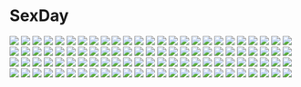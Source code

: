 # SexDay
![](https://konachan.com/image/f63a9ac11c6876e1a46a31e08d9ae142/Konachan.com%20-%20213445%20adult_neptune%20boots%20breasts%20cleavage%20hyperdimension_neptunia%20hyperdimension_neptunia_vii%20long_hair%20purple_eyes%20purple_hair%20zero-theme.jpg)
![](https://konachan.com/image/05f4aa8db3a2e135a27bfe6b0d5f9bc8/Konachan.com%20-%2011974%20.hack__%20.hack__link%20.hack__sign%20mimiru.jpg)
![](https://konachan.com/jpeg/91fe31e5dde42cb42d1b3e9bd07d17a0/Konachan.com%20-%2089072%20blonde_hair%20censored%20christmas%20fellatio%20game_cg%20meri_chri%20nopan%20penis%20purple_eyes%20santa_costume%20seiya_mashiro%20sex%20thighhighs%20whirlpool.jpg)
![](https://konachan.com/image/c16495319bebbcef17313a269538c840/Konachan.com%20-%20162815%202girls%20angel%20bra%20glasses%20jpeg_artifacts%20koishikawa_kohane%20kosaka_hatsumi%20long_hair%20oyari_ashito%20panties%20period%20underwear%20wings.jpg)
![](https://konachan.com/image/11d3fa7c89aafe986ab34c037e192c71/Konachan.com%20-%20191729%20hen_koi_ooyoso_kuro_rekishi%20jpeg_artifacts%20kamimura_chizuru%20purple_eyes%20school_uniform%20tagme_%28artist%29%20white_hair.jpg)
![](https://konachan.com/image/932d1d1f8ad34427248f5267d8f404e1/Konachan.com%20-%2017683%20trigun%20vash_the_stampede.jpg)
![](https://konachan.com/image/ff83123d20f7b7408fbbe35125dd845b/Konachan.com%20-%20127092%20exaella%20exaella_%28char%29.jpg)
![](https://konachan.com/image/f471d91655070226523047e4e868f6c6/Konachan.com%20-%2041485%20hatsune_miku%20izumi_konata%20lucky_star%20parody%20vocaloid.jpg)
![](https://konachan.com/image/bd4c7382bae730665f55c46daff2254f/Konachan.com%20-%2021017%20bikini%20ichinose_mio%20short_hair%20swimsuit%20white_breath%20with_faint_hope.jpg)
![](https://konachan.com/image/30106f1f7494deb407c47da405050aeb/Konachan.com%20-%20174802%20aqua_eyes%20blue_hair%20clouds%20hatsune_miku%20instrument%20long_hair%20piano%20reki_%28lichk%29%20skirt%20sky%20stars%20vocaloid.jpg)
![](https://konachan.com/jpeg/3d9d723c104f4c3082ceafa339b4e324/Konachan.com%20-%20144659%20blush%20bow%20breasts%20elbow_gloves%20gloves%20long_hair%20muv-luv%20nipples%20no_bra%20panties%20pink_hair%20thighhighs%20topless%20twintails%20underwear%20yellow_eyes.jpg)
![](https://konachan.com/jpeg/c6c801af237bd451c8d816b0fbeaa203/Konachan.com%20-%20273637%20ball%20brown_eyes%20brown_hair%20doll%20hakudatofu%20japanese_clothes%20kimono%20monster_master_x%20paper%20umbrella.jpg)
![](https://konachan.com/image/a3011df59bd7c1d36e9ad9ce14450367/Konachan.com%20-%20281368%20breasts%20brown_eyes%20brown_hair%20car%20kibanda_gohan%20long_hair%20original%20pantyhose%20school_uniform%20skirt%20tie.jpg)
![](https://konachan.com/jpeg/fe5a991ead33782dd6f9661956f556bd/Konachan.com%20-%20189529%20blonde_hair%20blush%20breasts%20brown_hair%20carrot_lu_angora%20censored%20cum%20game_cg%20kojima_arisu%20long_hair%20nipples%20nude%20onomatope%2A%20onsen%20sex%20shiratama.jpg)
![](https://konachan.com/image/5e66e2aebbb035c890002f79efb20924/Konachan.com%20-%2056291%20kinoko%20komeiji_koishi%20komeiji_satori%20touhou.jpg)
![](https://konachan.com/image/c1a4220f4a5ff8ff9aa282afdc1e9532/Konachan.com%20-%20244897%20camera%20chris4708%20guitar%20hatsune_miku%20headphones%20instrument%20paper%20tagme%20vocaloid.jpg)
![](https://konachan.com/jpeg/91d218f785281077edbc792dff51e1db/Konachan.com%20-%20242356%20clouds%20mclelun%20night%20nobody%20original%20scenic%20sky%20stars%20watermark.jpg)
![](https://konachan.com/jpeg/82b7cd17da68db41dab7b4c3606d26e5/Konachan.com%20-%20209060%20amamiya_kyouka%20karasuma_wataru%20not_lives%20school_uniform%20short_hair%20skirt%20weapon%20white_hair.jpg)
![](https://konachan.com/image/b4ea3c5c6a92b66e5dadd2510be709ca/Konachan.com%20-%20214346%20blue_eyes%20braids%20breasts%20cape%20cleavage%20fate_grand_order%20fate_%28series%29%20francis_drake%20hat%20long_hair%20pink_hair%20ponytail%20rain%20scar%20water%20wristwear.jpg)
![](https://konachan.com/image/327aa3227670c6a7f4a7fd7d1d2242df/Konachan.com%20-%20231228%20armor%20blonde_hair%20cape%20chain%20fate_grand_order%20fate_%28series%29%20jeanne_d%27arc_alter%20jeanne_d%27arc_%28fate%29%20long_hair%20sword%20weapon%20xiaosan_ye%20yellow_eyes.jpg)
![](https://konachan.com/image/03e23cd9b0d7954c1b9a777984f952e3/Konachan.com%20-%20126317%20all_male%20anthropomorphism%20axis_powers_hetalia%20germany_%28hetalia%29%20gloves%20japan_%28hetalia%29%20male%20northern_italy_%28hetalia%29.jpg)
![](https://konachan.com/image/beba25dce63e1593737fa7f3d799f5f6/Konachan.com%20-%20124240%20cherry_blossoms%20flowers%20gloves%20green_hair%20hat%20hatsune_miku%20japanese_clothes%20long_hair%20petals%20purple_eyes%20senbon-zakura_%28vocaloid%29%20twintails%20vocaloid.jpg)
![](https://konachan.com/image/7038632aa0843130d09ab629d8f4df18/Konachan.com%20-%2074269%20miki_%28vocaloid%29%20vocaloid.jpg)
![](https://konachan.com/jpeg/596fbb0faa5630db581b8bc2e9758173/Konachan.com%20-%20123360%20black_eyes%20black_hair%20blue_eyes%20brown_hair%20dress%20game_cg%20gloves%20guitar%20hat%20instrument%20long_hair%20male%20short_hair%20skirt%20touma_kazusa%20white_album_2.jpg)
![](https://konachan.com/image/28142234459b6b98c38ea3cc09f89bd1/Konachan.com%20-%20103174%20dress%20horns%20kawaty%20original%20sword%20weapon.jpg)
![](https://konachan.com/jpeg/923c53068c07c9f150236cecf524ad6c/Konachan.com%20-%20178692%20ass%20bondage%20breasts%20censored%20game_cg%20glasses%20jiyu2%20kakei_ranka%20long_hair%20mazo_x_love%20nipples%20nopan%20open_shirt%20pussy.jpg)
![](https://konachan.com/image/322dfa89eb6f4383a2c98152f93d8cce/Konachan.com%20-%20251739%20blonde_hair%20blue_eyes%20bow%20butterfly%20dress%20escente%20long_hair%20necklace%20original%20teddy_bear.jpg)
![](https://konachan.com/jpeg/e0e8b85d08483977d3aff6287abc72c7/Konachan.com%20-%20253108%20blush%20brown_hair%20bubuzuke%20cum%20game_cg%20kimijima_yayoi%20pubic_hair%20red_eyes%20sex%20silkys_sakura.jpg)
![](https://konachan.com/jpeg/cf0319d3354a327e25daf05e8bbdf9ae/Konachan.com%20-%2045490%20ass%20blue_hair%20ha-ru%20kannagi_crazy_shrine_maidens%20long_hair%20nagi%20nopan%20purple_eyes.jpg)
![](https://konachan.com/image/2634ac14d08796f25d689d2f581caab2/Konachan.com%20-%2030024%20aizawa_sakuya%20black_hair%20bondage%20chain%20collar%20dress%20green_eyes%20hayate_no_gotoku%20thighhighs%20vector%20wristwear.jpg)
![](https://konachan.com/image/abcb5168da3aaec3272c2151d8389eca/Konachan.com%20-%20118921%20blue_eyes%20megurine_luka%20pink_hair%20ponytail%20vocaloid.jpg)
![](https://konachan.com/image/9943c506c135b5b015822845217afd5d/Konachan.com%20-%207911%20ichigo_mashimaro%20itou_chika.jpg)
![](https://konachan.com/image/4750ac7c24f2b735e796c5a1dae2c71f/Konachan.com%20-%2029999%20lala_satalin_deviluke%20peke%20sairenji_haruna%20to_love_ru.jpg)
![](https://konachan.com/jpeg/725dc1fd71d734f0335ab2feb90c6f33/Konachan.com%20-%20182912%202girls%20blonde_hair%20blue_eyes%20game_cg%20hoshina_hime%20hoshina_maria%20long_hair%20natsu_koi_high_pressure%20nude%20sayori%20smile%20towel.jpg)
![](https://konachan.com/jpeg/405d3be2f3957c9dce46bdd55d7baa60/Konachan.com%20-%20291684%20animal%20azur_lane%20barefoot%20black_hair%20breast_hold%20breasts%20building%20cleavage%20dog%20foxgirl%20long_hair%20panties%20plumw%20signed%20skirt%20underwear%20water.jpg)
![](https://konachan.com/image/7fc29de7fa8c56fe97ab925e5b201ab4/Konachan.com%20-%20305201%20animal%20azur_lane%20bird%20bubbles%20clouds%20long_hair%20mechagirl%20open_shirt%20pink_hair%20purple_eyes%20sky%20thighhighs%20twintails%20water%20watermark%20yetecong.jpg)
![](https://konachan.com/jpeg/67ade0428e92a3806e3a2be87fbc0987/Konachan.com%20-%20117356%20chibi%20game_cg%20kotoharu_kanon%20lunaris_filia%20minase_yukari%20school_uniform%20whirlpool.jpg)
![](https://konachan.com/image/51b7104030ac7b098c716fae101c3b61/Konachan.com%20-%2029617%20carnelian%20kao_no_nai_tsuki%20tagme.jpg)
![](https://konachan.com/jpeg/6e6f61b0bd1bc63928c147f450a890ed/Konachan.com%20-%2096098%20apple%20cake%20food%20fruit%20group%20hatsune_miku%20kagamine_len%20kagamine_rin%20kaito%20male%20megurine_luka%20meiko%20vocaloid%20white.jpg)
![](https://konachan.com/image/b942f44bd15fd43f94f95231b01c85af/Konachan.com%20-%208012%20hidamari_sketch%20yuno.jpg)
![](https://konachan.com/image/37b28ef7fc473477be234327e595a9c7/Konachan.com%20-%20100574%20animal%20bird%20butterfly%20choker%20flowers%20hatachi%20hatsune_miku%20long_hair%20monochrome%20thighhighs%20twintails%20vocaloid.jpg)
![](https://konachan.com/image/b7c013918f8bb2a9582e67b0e72e5b24/Konachan.com%20-%20158743%20bicolored_eyes%20blush%20breast_grab%20breasts%20censored%20condom%20navel%20nipples%20nude%20original%20penis%20pink_hair%20pussy%20pussy_juice%20sex%20suterii.jpg)
![](https://konachan.com/image/fb93a5d136801de20974f1b1b0ef3ad8/Konachan.com%20-%2017190%20alice_parade%20bunnygirl%20gray%20itou_noiji%20shirousagi_silk%20unisonshift.jpg)
![](https://konachan.com/image/0ef8117af7067f6282999afd9ccdf8e0/Konachan.com%20-%20228214%20anthropomorphism%20bisonbison%20brown_hair%20clouds%20headphones%20moon%20night%20orange_eyes%20school_uniform%20short_hair%20signed%20sky%20thighhighs%20tie%20zhanjian_shaonu.jpg)
![](https://konachan.com/jpeg/90fabeaa12064d0e824c58f31852b8f7/Konachan.com%20-%2086283%20hatsune_miku%20vocaloid.jpg)
![](https://konachan.com/jpeg/0bba1ec87f5c54bf2063bff000cba6dc/Konachan.com%20-%2056998%20darker_than_black%20hei.jpg)
![](https://konachan.com/image/33621921f013bc885ee9414f903bece7/Konachan.com%20-%20132750%20boots%20green_eyes%20green_hair%20midorikawa_nao%20panties%20precure%20smile_precure%21%20striped_panties%20tachimi_%28basue%29%20underwear.jpg)
![](https://konachan.com/image/cdd6a2361b4f32cb3459a8523ca144b1/Konachan.com%20-%2043370%20amaha_miu%20angelina_nanatsu_sewell%20izumi_tsubasu%20mashiroiro_symphony%20pannya%20sena_airi%20uryu_sakuno.jpg)
![](https://konachan.com/image/5bf26b654b35dfe9024a1be5bd02f8ac/Konachan.com%20-%2090154%20bow%20brown_eyes%20brown_hair%20dress%20flowers%20ribbons%20rose%20tagme.jpg)
![](https://konachan.com/jpeg/5b6ebc8a7cd8a57eb0520c119aff5271/Konachan.com%20-%20191702%20animal_ears%20blonde_hair%20elbow_gloves%20foxgirl%20gloves%20green_eyes%20haik%20long_hair%20mask%20necklace%20original%20skintight%20sword%20tail%20thighhighs%20weapon.jpg)
![](https://konachan.com/image/11a1ae4c3b24390f0fccdcaff4a1474b/Konachan.com%20-%20205771%20barefoot%20drink%20fan%20food%20japanese_clothes%20kimono%20original%20purple_eyes%20suzuno_%28bookshelf%29%20tree.jpg)
![](https://konachan.com/image/e91b3040f22b9c67a7933c077ba64e2f/Konachan.com%20-%20167232%20barefoot%20beek%20blonde_hair%20blue_eyes%20blue_hair%20blush%20long_hair%20male%20panties%20short_hair%20tattoo%20teddy_bear%20towel%20twintails%20underwear%20vocaloid.jpg)
![](https://konachan.com/image/44720367ba76ca51e7e031cda0c3d97a/Konachan.com%20-%2042315%20kannagi_crazy_shrine_maidens%20nagi.jpg)
![](https://konachan.com/image/8fa995ee26882db850ef766fb7f0e318/Konachan.com%20-%2073579%202girls%20blonde_hair%20blush%20cross%20dress%20flowers%20hat%20moon%20purple_hair%20red_eyes%20remilia_scarlet%20ribbons%20rose%20short_hair%20touhou%20vampire%20wings.jpg)
![](https://konachan.com/image/d900e5d34cb2e42d75fa24c1822f0d0d/Konachan.com%20-%2081090%20furude_rika%20higurashi_no_naku_koro_ni%20ryuuguu_rena%20watermark.jpg)
![](https://konachan.com/image/4fc32870674414cb77ac3038c11df505/Konachan.com%20-%20153961%20bra%20eva200499%20long_hair%20miku_append%20thighhighs%20third-party_edit%20twintails%20underwear%20vocaloid%20white%20zatsune_miku.jpg)
![](https://konachan.com/jpeg/2d04a20452f5897dd6c8aca36ce6e4db/Konachan.com%20-%20223311%20bubbles%20grass%20matsuki_%28mikipingpong%29%20nobody%20original%20scenic%20tree%20underwater%20water.jpg)
![](https://konachan.com/jpeg/f5d09e7b70ef87eacfdb948f19c999ac/Konachan.com%20-%20225806%20bodysuit%20breasts%20elbow_gloves%20fate_grand_order%20fate_%28series%29%20gloves%20mash_kyrielight%20p%21nta%20purple_eyes%20purple_hair%20short_hair%20thighhighs.jpg)
![](https://konachan.com/jpeg/24ef017f0e47205b50cf2c9dafba57c7/Konachan.com%20-%20184837%20brown_eyes%20brown_hair%20chunnkoromochi%20kagerou_project%20long_hair%20scarf%20tateyama_ayano.jpg)
![](https://konachan.com/image/45d0541f98ee71e3891af89f9024a65a/Konachan.com%20-%20195039%20blonde_hair%20blood%20fuuko_chan%20long_hair%20monogatari_%28series%29%20oshino_shinobu%20tsukimonogatari%20vampire%20yellow_eyes.jpg)
![](https://konachan.com/image/935820b051d85a693c472712ae40577a/Konachan.com%20-%20280829%20bed%20blush%20bra%20breasts%20cangkong%20cleavage%20close%20go-toubun_no_hanayome%20nakano_ichika%20pink_hair%20purple_eyes%20ribbons%20shirt%20short_hair%20underwear.jpg)
![](https://konachan.com/image/ea209b08e4c2bea353ef108e12162c39/Konachan.com%20-%20107586%20anjou_naruko%20ano_hi_mita_hana_no_namae_wo_bokutachi_wa_mada_shiranai%20hisakawa_tetsudou%20honma_meiko%20matsuyuki_atsumu%20tsurumi_chiriko%20yadomi_jinta.jpg)
![](https://konachan.com/image/c701b72171c6e0e01f4c38c2850685cd/Konachan.com%20-%20105644%20hijiri_byakuren%20touhou.jpg)
![](https://konachan.com/jpeg/581e973b0bf8b061a011314640e2061c/Konachan.com%20-%20289230%20arknights%20bra%20breasts%20catgirl%20chaciooh%20gloves%20green_eyes%20long_hair%20navel%20nipple_slip%20nipples%20panties%20panty_pull%20signed%20tail%20thighhighs%20underwear%20white.jpg)
![](https://konachan.com/jpeg/7a0a302274c3d233e000b3f3d022e7fc/Konachan.com%20-%20287935%20bow%20brown_hair%20corset%20flowers%20gray_eyes%20headband%20original%20ribbons%20rose%20short_hair%20skirt%20skull%20tamarashi.jpg)
![](https://konachan.com/image/15c9414279e003bd8deef97657d5a33a/Konachan.com%20-%20301247%20breasts%20brown_hair%20catgirl%20final_fantasy%20final_fantasy_xiv%20gloves%20hat%20long_hair%20miqo%27te%20navel%20nipples%20pubic_hair%20red_eyes%20soranamae%20tail%20thighhighs.jpg)
![](https://konachan.com/jpeg/fbc322a995c2074048d45f292971d349/Konachan.com%20-%20164447%20blue_eyes%20blush%20breasts%20cleavage%20green_hair%20hatsune_miku%20headphones%20long_hair%20navel%20panties%20thighhighs%20twintails%20umbrella%20underwear%20vocaloid.jpg)
![](https://konachan.com/jpeg/cd2690ce4c3a8ad2b752a4e0686586ba/Konachan.com%20-%20307722%20animal%20animal_ears%20awp_%28dyolf%29%20bandage%20cat%20catgirl%20dyolf%20garter%20girls_frontline%20gun%20headphones%20knife%20long_hair%20original%20signed%20tail%20weapon.jpg)
![](https://konachan.com/jpeg/061f1e6d2b49890bbe6fd57f1617ef7e/Konachan.com%20-%2067905%20ass%20breasts%20cleavage%20indico_lite%20lolita_fashion%20mitha%20nopan%20panties%20thighhighs%20underwear.jpg)
![](https://konachan.com/image/10cd6c45daf8481beafd87c33aec287f/Konachan.com%20-%20171238%20animal_ears%20aoi_nagisa_%28artist%29%20blush%20bunny_ears%20choker%20dark_skin%20flat_chest%20long_hair%20navel%20nipples%20original%20purple_hair%20tan_lines%20yellow_eyes.jpg)
![](https://konachan.com/jpeg/645f176c45bb680f0db500b96df47e0e/Konachan.com%20-%20268952%20anthropomorphism%20blush%20brown_hair%20butterfly%20fan%20flowers%20japanese_clothes%20kantai_collection%20kongou_%28kancolle%29%20konkito%20long_hair%20miko%20purple_eyes.jpg)
![](https://konachan.com/image/b0bc38da197bbc17d3d2fc98b00a1c14/Konachan.com%20-%2012776%20ass%20bikini%20breasts%20cleavage%20food%20mikeou%20pink_chuchu%20smile_summer_again%20swimsuit%20umbrella%20wink.jpg)
![](https://konachan.com/jpeg/cde81ecf7a40e473688eace676b000e1/Konachan.com%20-%2043077%20gradient%20kannagi_crazy_shrine_maidens%20nagi%20vector.jpg)
![](https://konachan.com/jpeg/3930e427cda597e5193d751320dc25bd/Konachan.com%20-%20196657%20alia%27s_carnival%20aqua_eyes%20blonde_hair%20breasts%20censored%20fellatio%20long_hair%20nanao_naru%20nanawind%20nipples%20open_shirt%20paizuri%20penis%20sakurakouji_tsukuyomi.jpg)
![](https://konachan.com/jpeg/2db0d27611561478bfa1696d859dd091/Konachan.com%20-%2093782%20capura_lin%20eternal_phantasia%20headdress%20maid%20pink_hair%20scan%20wings.jpg)
![](https://konachan.com/image/027ef22bc2ee47fa7e34d755718e3af1/Konachan.com%20-%20194147%20aikatsu%21%20blue_eyes%20car%20dress%20lm7_%28op-center%29%20long_hair%20toudou_yurika%20twintails.jpg)
![](https://konachan.com/jpeg/bc5ff9e995e2398e092157b60ee30b93/Konachan.com%20-%20147283%20breasts%20chibana_asuka%20game_cg%20hanairo_heptagram%20long_hair%20lump_of_sugar%20moekibara_fumitake%20nipples%20ponytail%20red_hair%20school_uniform.jpg)
![](https://konachan.com/image/ec9d37d53fb9b3cd4a219c300011711d/Konachan.com%20-%2032367%20minami-ke%20minami_haruka.jpg)
![](https://konachan.com/image/c55ee4cbea114b05be88a8c0ac4c8811/Konachan.com%20-%20269523%20breasts%20han-0v0%20hat%20kardia_tou_abel%20logo%20long_hair%20navel%20nipples%20nude.jpg)
![](https://konachan.com/jpeg/ba4910a796db78cb3f6340f7c02164c0/Konachan.com%20-%20243150%20gotsukii%20grass%20nobody%20original%20scenic%20stairs.jpg)
![](https://konachan.com/jpeg/2e5092d5f77513fc3b2769944235abd1/Konachan.com%20-%20229744%20anthropomorphism%20ass%20barefoot%20bed%20blonde_hair%20blush%20garter%20heart%20long_hair%20nogi_takayoshi%20panties%20red_eyes%20school_uniform%20underwear%20waifu2x.jpg)
![](https://konachan.com/image/49c33fa754f97e57122e6bc8d8d14cd6/Konachan.com%20-%20180162%20headband%20kagerou_project%20kozakura_mary%20long_hair%20petals%20pink_eyes%20tika_%28mika4975%29%20white_hair.jpg)
![](https://konachan.com/jpeg/18729a533789f5af17ebd5cdf76302bd/Konachan.com%20-%20246342%20aqua_eyes%20boots%20gloves%20gray_hair%20long_hair%20miwa_shirow%20ponytail%20rwby%20sword%20weapon%20weiss_schnee%20white.jpg)
![](https://konachan.com/jpeg/e80a85b3043a642aa6afdda5a8c13766/Konachan.com%20-%20301499%20blue_eyes%20breasts%20cum%20futanari%20japanese_clothes%20mvv%20nipples%20no_bra%20nopan%20orange_hair%20original%20penis%20pussy%20uncensored.jpg)
![](https://konachan.com/image/0990ae974b7dacc3d47815d4bf11bf04/Konachan.com%20-%20100022%20animal_ears%20ass%20kanchou_%28karaja%29%20luciana_mazzei%20strike_witches%20tail.jpg)
![](https://konachan.com/jpeg/29b3f7eb9b423c870e712f849b4e77f2/Konachan.com%20-%20227182%20beach%20bikini%20blue_eyes%20blue_hair%20blush%20breasts%20cleavage%20long_hair%20miko_92%20swimsuit%20tagme_%28character%29.jpg)
![](https://konachan.com/jpeg/c15b7f0145d2756037550b6b80535ece/Konachan.com%20-%20239447%202girls%20annin_doufu%20barefoot%20brown_eyes%20brown_hair%20bubbles%20dress%20gloves%20idolmaster%20jougasaki_mika%20kohinata_miho%20long_hair%20necklace%20ribbons%20short_hair.jpg)
![](https://konachan.com/image/89efedc0e74361a7e6d7bffece0ad9c6/Konachan.com%20-%2066930%20blush%20brown_eyes%20green_tear%20original%20panties%20red_hair%20short_hair%20underwear.jpg)
![](https://konachan.com/jpeg/a0f08464d7d225dd2b9b989fd559cfe3/Konachan.com%20-%20216386%20animal%20bandage%20book%20brown_eyes%20brown_hair%20cat%20fish%20food%20fruit%20hachijou_asa%20leaves%20male%20original%20short_hair.jpg)
![](https://konachan.com/jpeg/7fb4d9eb19f0ff527ca211a9df0854d9/Konachan.com%20-%20270435%20anthropomorphism%20bikini%20black_eyes%20black_hair%20food%20fruit%20hoodie%20kantai_collection%20navel%20open_shirt%20short_hair%20signed%20swimsuit%20watermelon.jpg)
![](https://konachan.com/jpeg/60ea14ad442e8f38bf549de4fc036355/Konachan.com%20-%20264935%20aiba_asagi%20ass%20blonde_hair%20blush%20breasts%20long_hair%20mokke_%28artist%29%20nipples%20nude%20pink_eyes%20ponytail%20strike_the_blood%20topless%20white%20wristwear.jpg)
![](https://konachan.com/image/636e78b79e216c0e284859a60448f1fd/Konachan.com%20-%2051484%20hiiragi_tsukasa%20lucky_star%20vector%20yellow.jpg)
![](https://konachan.com/jpeg/a4793e68c5c45899e92c151e58eece4a/Konachan.com%20-%20128012%20ass%20blonde_hair%20boots%20dress%20kise_yayoi%20long_hair%20mino106%20precure%20skirt%20smile_precure%21%20tagme%20upskirt.jpg)
![](https://konachan.com/jpeg/983a8f353796f40a45439b067c44757f/Konachan.com%20-%20253211%20aqua_eyes%20blonde_hair%20boku_wa_tomodachi_ga_sukunai%20cait%20cropped%20dress%20flowers%20kashiwazaki_sena%20long_hair%20ponytail.jpg)
![](https://konachan.com/image/8f7ee60045838895c507bb2cc5fdd92e/Konachan.com%20-%2032894%20tagme%20water.jpg)
![](https://konachan.com/image/03bf13088da1a1fe744d9aa5cad6d6bd/Konachan.com%20-%20140652%202girls%20blue_eyes%20blue_hair%20brown_hair%20flowers%20long_hair%20original%20panties%20red_eyes%20sakura_yuuya%20sunflower%20thighhighs%20underwear.jpg)
![](https://konachan.com/jpeg/4d8556517f90f4f4be1a1b9d028a2888/Konachan.com%20-%20139780%20animal%20astronauts%20bird%20black_hair%20blush%20bow%20brown_eyes%20erect%21%20feathers%20game_cg%20long_hair%20piromizu%20trinity_euphoria.jpg)
![](https://konachan.com/jpeg/a7c59761eff7ed17d79eb9c17b883f96/Konachan.com%20-%20150073%20hinanawi_tenshi%20nagae_iku%20touhou.jpg)
![](https://konachan.com/image/46177d4797810b39211e0d6e3ae4092a/Konachan.com%20-%2081194%20tagme.jpg)
![](https://konachan.com/image/304d27d562358a527a8aa81d51452b5a/Konachan.com%20-%2036759%20fire%20green_eyes%20juuni_kokuki%20nakajima_youko%20red_hair%20sword%20weapon.jpg)

